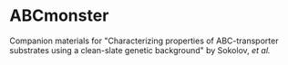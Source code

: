 # ABCmonster

Companion materials for "Characterizing properties of ABC-transporter substrates
using a clean-slate genetic background" by Sokolov, _et al._

